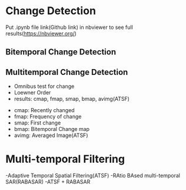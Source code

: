 # Change Detection
Put .ipynb file link(Github link) in nbviewer to see full results(https://nbviewer.org/)

## Bitemporal Change Detection
## Multitemporal Change Detection
* Omnibus test for change
* Loewner Order
* results: cmap, fmap, smap, bmap, avimg(ATSF)
- cmap: Recently changed
- fmap: Frequency of change
- smap: First change
- bmap: Bitemporal Change map
- avimg: Averaged Image(ATSF)




# Multi-temporal Filtering

-Adaptive Temporal Spatial Filtering(ATSF)
-RAtio BAsed multi-temporal SAR(RABASAR)
-ATSF + RABASAR
